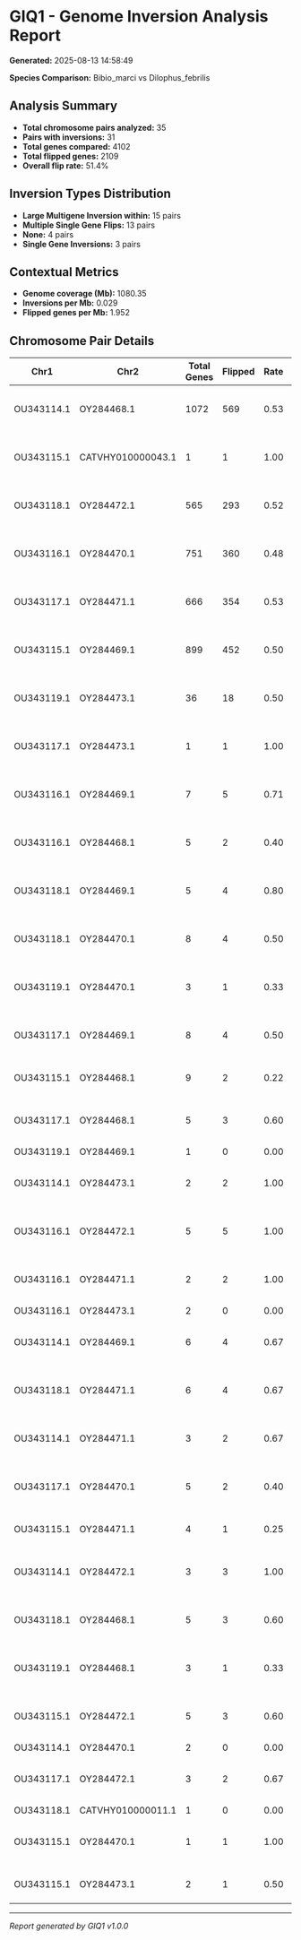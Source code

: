 # GIQ1 - Genome Inversion Analysis Report

**Generated:** 2025-08-13 14:58:49

**Species Comparison:** Bibio_marci vs Dilophus_febrilis

## Analysis Summary

- **Total chromosome pairs analyzed:** 35
- **Pairs with inversions:** 31
- **Total genes compared:** 4102
- **Total flipped genes:** 2109
- **Overall flip rate:** 51.4%

## Inversion Types Distribution

- **Large Multigene Inversion within:** 15 pairs
- **Multiple Single Gene Flips:** 13 pairs
- **None:** 4 pairs
- **Single Gene Inversions:** 3 pairs

## Contextual Metrics

- **Genome coverage (Mb):** 1080.35
- **Inversions per Mb:** 0.029
- **Flipped genes per Mb:** 1.952

## Chromosome Pair Details

| Chr1 | Chr2 | Total Genes | Flipped | Rate | Correlation | Type |
|------|------|-------------|---------|------|-------------|------|
| OU343114.1 | OY284468.1 | 1072 | 569 | 0.53 | -0.2653979535372071 | Large Multigene Inversion within |
| OU343115.1 | CATVHY010000043.1 | 1 | 1 | 1.00 | nan | Multiple Single Gene Flips |
| OU343118.1 | OY284472.1 | 565 | 293 | 0.52 | 0.07100654514872676 | Multiple Single Gene Flips |
| OU343116.1 | OY284470.1 | 751 | 360 | 0.48 | -0.3171059572582705 | Large Multigene Inversion within |
| OU343117.1 | OY284471.1 | 666 | 354 | 0.53 | 0.355947963359848 | Multiple Single Gene Flips |
| OU343115.1 | OY284469.1 | 899 | 452 | 0.50 | -0.13761394135443883 | Large Multigene Inversion within |
| OU343119.1 | OY284473.1 | 36 | 18 | 0.50 | -0.11760452712448513 | Large Multigene Inversion within |
| OU343117.1 | OY284473.1 | 1 | 1 | 1.00 | nan | Multiple Single Gene Flips |
| OU343116.1 | OY284469.1 | 7 | 5 | 0.71 | 0.5938621772017019 | Multiple Single Gene Flips |
| OU343116.1 | OY284468.1 | 5 | 2 | 0.40 | -0.75445739347278 | Large Multigene Inversion within |
| OU343118.1 | OY284469.1 | 5 | 4 | 0.80 | 0.9545232353611166 | Multiple Single Gene Flips |
| OU343118.1 | OY284470.1 | 8 | 4 | 0.50 | -0.1757592340826687 | Large Multigene Inversion within |
| OU343119.1 | OY284470.1 | 3 | 1 | 0.33 | -0.5054083314256491 | Large Multigene Inversion within |
| OU343117.1 | OY284469.1 | 8 | 4 | 0.50 | -0.5215502493032339 | Large Multigene Inversion within |
| OU343115.1 | OY284468.1 | 9 | 2 | 0.22 | 0.17730788147169804 | Single Gene Inversions |
| OU343117.1 | OY284468.1 | 5 | 3 | 0.60 | -0.3287308931020252 | Large Multigene Inversion within |
| OU343119.1 | OY284469.1 | 1 | 0 | 0.00 | nan | None |
| OU343114.1 | OY284473.1 | 2 | 2 | 1.00 | nan | Multiple Single Gene Flips |
| OU343116.1 | OY284472.1 | 5 | 5 | 1.00 | 0.11070823666341341 | Multiple Single Gene Flips |
| OU343116.1 | OY284471.1 | 2 | 2 | 1.00 | nan | Multiple Single Gene Flips |
| OU343116.1 | OY284473.1 | 2 | 0 | 0.00 | nan | None |
| OU343114.1 | OY284469.1 | 6 | 4 | 0.67 | -0.02126826512693486 | Large Multigene Inversion within |
| OU343118.1 | OY284471.1 | 6 | 4 | 0.67 | -0.18309410885241356 | Large Multigene Inversion within |
| OU343114.1 | OY284471.1 | 3 | 2 | 0.67 | -0.5321271568987488 | Large Multigene Inversion within |
| OU343117.1 | OY284470.1 | 5 | 2 | 0.40 | -0.40143035269744787 | Large Multigene Inversion within |
| OU343115.1 | OY284471.1 | 4 | 1 | 0.25 | 0.42020103966616373 | Single Gene Inversions |
| OU343114.1 | OY284472.1 | 3 | 3 | 1.00 | -0.2786260300613368 | Large Multigene Inversion within |
| OU343118.1 | OY284468.1 | 5 | 3 | 0.60 | 0.48492825181057875 | Multiple Single Gene Flips |
| OU343119.1 | OY284468.1 | 3 | 1 | 0.33 | -0.36531967860099235 | Large Multigene Inversion within |
| OU343115.1 | OY284472.1 | 5 | 3 | 0.60 | 0.33432648476903265 | Multiple Single Gene Flips |
| OU343114.1 | OY284470.1 | 2 | 0 | 0.00 | nan | None |
| OU343117.1 | OY284472.1 | 3 | 2 | 0.67 | 0.0656476207272072 | Multiple Single Gene Flips |
| OU343118.1 | CATVHY010000011.1 | 1 | 0 | 0.00 | nan | None |
| OU343115.1 | OY284470.1 | 1 | 1 | 1.00 | nan | Multiple Single Gene Flips |
| OU343115.1 | OY284473.1 | 2 | 1 | 0.50 | nan | Single Gene Inversions |

---
*Report generated by GIQ1 v1.0.0*
